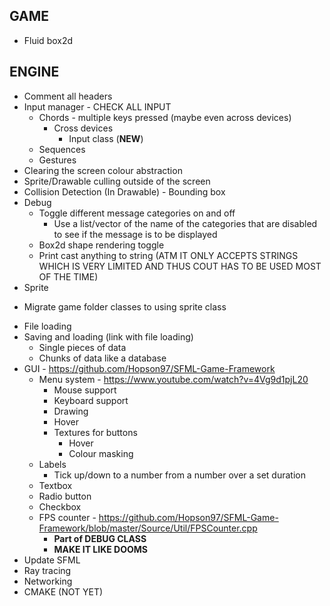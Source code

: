 GAME
-----------------------------------------------------------------
* Fluid box2d


ENGINE
-----------------------------------------------------------------
* Comment all headers
* Input manager - CHECK ALL INPUT
    - Chords - multiple keys pressed (maybe even across devices)
        - Cross devices
            - Input class (****NEW****)
    - Sequences
    - Gestures
* Clearing the screen colour abstraction
* Sprite/Drawable culling outside of the screen
* Collision Detection (In Drawable) - Bounding box
* Debug
    - Toggle different message categories on and off
        - Use a list/vector of the name of the categories that are disabled to see if the message is to be displayed
    - Box2d shape rendering toggle
    - Print cast anything to string (ATM IT ONLY ACCEPTS STRINGS WHICH IS VERY LIMITED AND THUS COUT HAS TO BE USED MOST OF THE TIME)
* Sprite
- Migrate game folder classes to using sprite class
* File loading
* Saving and loading (link with file loading)
    - Single pieces of data
    - Chunks of data like a database
* GUI - https://github.com/Hopson97/SFML-Game-Framework
    - Menu system - https://www.youtube.com/watch?v=4Vg9d1pjL20
        - Mouse support
        - Keyboard support
        - Drawing
        - Hover
        - Textures for buttons 
            - Hover
            - Colour masking
    - Labels
        - Tick up/down to a number from a number over a set duration 
    - Textbox
    - Radio button
    - Checkbox
    - FPS counter - https://github.com/Hopson97/SFML-Game-Framework/blob/master/Source/Util/FPSCounter.cpp
        - **Part of DEBUG CLASS**
        - **MAKE IT LIKE DOOMS**
* Update SFML
* Ray tracing
* Networking
* CMAKE (NOT YET)
